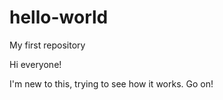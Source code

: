# hello-world
My first repository

Hi everyone!

I'm new to this, trying to see how it works.
Go on!
